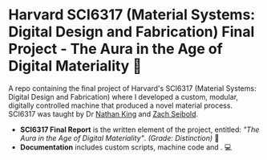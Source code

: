 # Harvard SCI6317 (Material Systems: Digital Design and Fabrication) Final Project - The Aura in the Age of Digital Materiality  :robot:
A repo containing the final project of Harvard's SCI6317 (Material Systems: Digital Design and Fabrication) where I developed a custom, modular, digitally controlled machine that produced a novel material process. SCI6317 was taught by Dr [Nathan King](https://www.gsd.harvard.edu/person/nathan-king/) and [Zach Seibold](https://www.gsd.harvard.edu/person/zach-seibold/).

* **SCI6317 Final Report** is the written element of the project, entitled: *"The Aura in the Age of Digital Materiality"*.  *(Grade: Distinction)*  :bank:
* **Documentation** includes custom scripts, machine code and .  :computer:

